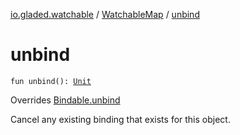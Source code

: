 [io.gladed.watchable](../index.md) / [WatchableMap](index.md) / [unbind](./unbind.md)

# unbind

`fun unbind(): `[`Unit`](https://kotlinlang.org/api/latest/jvm/stdlib/kotlin/-unit/index.html)

Overrides [Bindable.unbind](../-bindable/unbind.md)

Cancel any existing binding that exists for this object.

